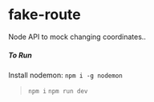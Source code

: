 # fake-route
Node API to mock changing coordinates..

##### To Run
Install nodemon: `npm i -g nodemon`

> `npm i`
> `npm run dev`
